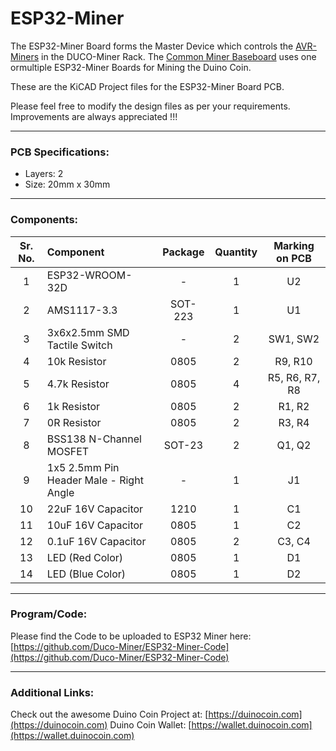 # ESP32-Miner

The ESP32-Miner Board forms the Master Device which controls the [AVR-Miners](https://github.com/Duco-Miner/AVR-Miner) in the DUCO-Miner Rack. The [Common Miner Baseboard](https://github.com/Duco-Miner/Common-Miner-Baseboard) uses one ormultiple ESP32-Miner Boards for Mining the Duino Coin.

These are the KiCAD Project files for the ESP32-Miner Board PCB.

Please feel free to modify the design files as per your requirements. Improvements are always appreciated !!!

---

### PCB Specifications:

- Layers: 2
- Size: 20mm x 30mm

---

### Components:

| Sr. No. | Component                               | Package | Quantity | Marking on PCB |
| :-----: | :-------------------------------------- | :-----: | :------: | :------------: |
|    1    | ESP32-WROOM-32D                         |    -    |    1     |       U2       |
|    2    | AMS1117-3.3                             | SOT-223 |    1     |       U1       |
|    3    | 3x6x2.5mm SMD Tactile Switch            |    -    |    2     |    SW1, SW2    |
|    4    | 10k Resistor                            |  0805   |    2     |    R9, R10     |
|    5    | 4.7k Resistor                           |  0805   |    4     | R5, R6, R7, R8 |
|    6    | 1k Resistor                             |  0805   |    2     |     R1, R2     |
|    7    | 0R Resistor                             |  0805   |    2     |     R3, R4     |
|    8    | BSS138 N-Channel MOSFET                 | SOT-23  |    2     |     Q1, Q2     |
|    9    | 1x5 2.5mm Pin Header Male - Right Angle |    -    |    1     |       J1       |
|   10    | 22uF 16V Capacitor                      |  1210   |    1     |       C1       |
|   11    | 10uF 16V Capacitor                      |  0805   |    1     |       C2       |
|   12    | 0.1uF 16V Capacitor                     |  0805   |    2     |     C3, C4     |
|   13    | LED (Red Color)                         |  0805   |    1     |       D1       |
|   14    | LED (Blue Color)                        |  0805   |    1     |       D2       |

---

### Program/Code:

Please find the Code to be uploaded to ESP32 Miner here: [https://github.com/Duco-Miner/ESP32-Miner-Code](https://github.com/Duco-Miner/ESP32-Miner-Code)

---

### Additional Links:

Check out the awesome Duino Coin Project at: [https://duinocoin.com](https://duinocoin.com)
Duino Coin Wallet: [https://wallet.duinocoin.com](https://wallet.duinocoin.com)
